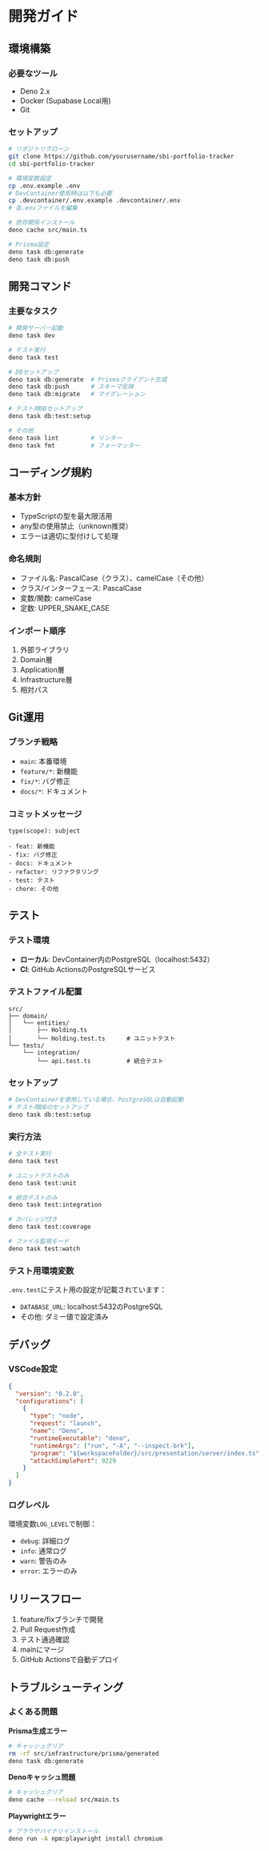 # 開発ガイド

## 環境構築

### 必要なツール
- Deno 2.x
- Docker (Supabase Local用)
- Git

### セットアップ
```bash
# リポジトリクローン
git clone https://github.com/yourusername/sbi-portfolio-tracker
cd sbi-portfolio-tracker

# 環境変数設定
cp .env.example .env
# DevContainer使用時は以下も必要
cp .devcontainer/.env.example .devcontainer/.env
# 各.envファイルを編集

# 依存関係インストール
deno cache src/main.ts

# Prisma設定
deno task db:generate
deno task db:push
```

## 開発コマンド

### 主要なタスク
```bash
# 開発サーバー起動
deno task dev

# テスト実行
deno task test

# DBセットアップ
deno task db:generate  # Prismaクライアント生成
deno task db:push      # スキーマ反映
deno task db:migrate   # マイグレーション

# テスト用DBセットアップ
deno task db:test:setup

# その他
deno task lint         # リンター
deno task fmt          # フォーマッター
```

## コーディング規約

### 基本方針
- TypeScriptの型を最大限活用
- any型の使用禁止（unknown推奨）
- エラーは適切に型付けして処理

### 命名規則
- ファイル名: PascalCase（クラス）、camelCase（その他）
- クラス/インターフェース: PascalCase
- 変数/関数: camelCase
- 定数: UPPER_SNAKE_CASE

### インポート順序
1. 外部ライブラリ
2. Domain層
3. Application層
4. Infrastructure層
5. 相対パス

## Git運用

### ブランチ戦略
- `main`: 本番環境
- `feature/*`: 新機能
- `fix/*`: バグ修正
- `docs/*`: ドキュメント

### コミットメッセージ
```
type(scope): subject

- feat: 新機能
- fix: バグ修正
- docs: ドキュメント
- refactor: リファクタリング
- test: テスト
- chore: その他
```

## テスト

### テスト環境
- **ローカル**: DevContainer内のPostgreSQL（localhost:5432）
- **CI**: GitHub ActionsのPostgreSQLサービス

### テストファイル配置
```
src/
├── domain/
│   └── entities/
│       ├── Holding.ts
│       └── Holding.test.ts      # ユニットテスト
└── tests/
    └── integration/
        └── api.test.ts          # 統合テスト
```

### セットアップ
```bash
# DevContainerを使用している場合、PostgreSQLは自動起動
# テスト用DBのセットアップ
deno task db:test:setup
```

### 実行方法
```bash
# 全テスト実行
deno task test

# ユニットテストのみ
deno task test:unit

# 統合テストのみ
deno task test:integration

# カバレッジ付き
deno task test:coverage

# ファイル監視モード
deno task test:watch
```

### テスト用環境変数
`.env.test`にテスト用の設定が記載されています：
- `DATABASE_URL`: localhost:5432のPostgreSQL
- その他: ダミー値で設定済み

## デバッグ

### VSCode設定
```json
{
  "version": "0.2.0",
  "configurations": [
    {
      "type": "node",
      "request": "launch",
      "name": "Deno",
      "runtimeExecutable": "deno",
      "runtimeArgs": ["run", "-A", "--inspect-brk"],
      "program": "${workspaceFolder}/src/presentation/server/index.ts",
      "attachSimplePort": 9229
    }
  ]
}
```

### ログレベル
環境変数`LOG_LEVEL`で制御：
- `debug`: 詳細ログ
- `info`: 通常ログ
- `warn`: 警告のみ
- `error`: エラーのみ

## リリースフロー

1. feature/fixブランチで開発
2. Pull Request作成
3. テスト通過確認
4. mainにマージ
5. GitHub Actionsで自動デプロイ

## トラブルシューティング

### よくある問題

**Prisma生成エラー**
```bash
# キャッシュクリア
rm -rf src/infrastructure/prisma/generated
deno task db:generate
```

**Denoキャッシュ問題**
```bash
# キャッシュクリア
deno cache --reload src/main.ts
```

**Playwrightエラー**
```bash
# ブラウザバイナリインストール
deno run -A npm:playwright install chromium
```